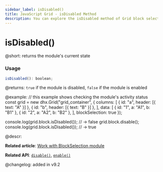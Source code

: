 ```yaml
---
sidebar_label: isDisabled()
title: JavaScript Grid - isDisabled Method 
description: You can explore the isDisabled method of Grid block selection in the documentation of the DHTMLX JavaScript UI library. Browse developer guides and API reference, try out code examples and live demos, and download a free 30-day evaluation version of DHTMLX Suite.
---
```


# isDisabled()

@short: returns the module's current state

### Usage

~~~jsx
isDisabled(): boolean;
~~~

@returns:
`true` if the module is disabled, `false` if the module is enabled

@example:
// this example shows checking the module's activity status
const grid = new dhx.Grid("grid_container", {
    columns: [
        { id: "a", header: [{ text: "A" }] },
        { id: "b", header: [{ text: "B" }] },
    ],
    data: [
        { id: "1", a: "A1", b: "B1" },
        { id: "2", a: "A2", b: "B2" },
    ],
    blockSelection: true
});

console.log(grid.block.isDisabled()); // -> false
grid.block.disable();
console.log(grid.block.isDisabled()); // -> true

@descr:

**Related article**: [Work with BlockSelection module](grid/usage_blockselection.md)

**Related API**: [`disable()`](grid/api/blockselection/disable_method.md), [`enable()`](grid/api/blockselection/enable_method.md)

@changelog:
added in v9.2